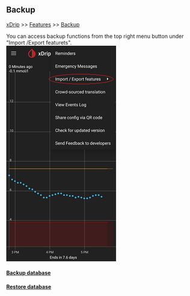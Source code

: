## Backup
[xDrip](../README.md) >> [Features](./Features_page) >> [Backup](./Backup)  
  
You can access backup functions from the top right menu button under "Import /Export featurets".  
![](./images/Backup.png)  
  
#### [Backup database](./Backup-Database)
#### [Restore database](./Restore-Database)
